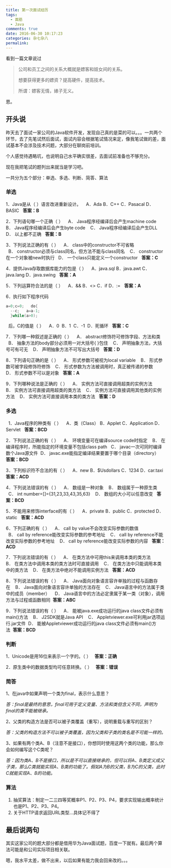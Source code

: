 ```yaml
---
title: 第一次面试经历
tags:
  - 面筋
  - Java
comments: true
date: 2016-06-30 10:17:23
categories: 杂七杂八
permalink: 
---
```


看到一篇文章说过

> 公司和员工之间的关系大概就是嫖客和妓女间的关系。
>
> 想要获得更多的嫖资？提高硬件，提高技术。
>
> 所谓：嫖客无情，婊子无义。

恩。

## 开头说

昨天去了面试一家公司的Java软件开发，发现自己真的是菜的可以。。。一共两个环节，去了先笔试然后面试，面试内容会根据笔试情况来定，像我笔试做的差，面试基本不会涉及技术问题，大部分在聊岗前培训。

个人感觉待遇略坑，也说明自己水平确实很差，去面试前准备也不够充分。

<!--more-->

现在我把笔试的题列出来就当是学习吧。

一共分为五个部分：单选、多选、判断、简答、算法

### 单选

1．Java是从（ ）语言改进重新设计。 
  A．Ada B．C++ C．Pasacal D．BASIC         				**答案：B**     

2．下列语句哪一个正确（ ） 
  A． Java程序经编译后会产生machine code   
  B． Java程序经编译后会产生byte code   
  C． Java程序经编译后会产生DLL   
  D． 以上都不正确    										**答案：B**     

3．下列说法正确的有（ ） 
  A． class中的constructor不可省略 
  B． constructor必须与class同名，但方法不能与class同名   
  C． constructor在一个对象被new时执行  
  D． 一个class只能定义一个constructor  
  														**答案：C**     

4．提供Java存取数据库能力的包是（ ） 
  A．java.sql B．java.awt C．java.lang D．java.swing  	           **答案：A**     

5．下列运算符合法的是（ ）   
A．&& B．<> C．if D．:=  									**答案：A**     

6．执行如下程序代码   
```java
a=0;c=0;   do{ 
  --c;   a=a-1; 
  }while(a>0); 
```
  后，C的值是（ ） 
  A．0    B．1    C．-1    D．死循环  						**答案：C**     

7．下列哪一种叙述是正确的（ ） 
  A． abstract修饰符可修饰字段、方法和类 
  B． 抽象方法的body部分必须用一对大括号{ }包住   
  C． 声明抽象方法，大括号可有可无 
  D． 声明抽象方法不可写出大括号  							**答案：D**     

8．下列语句正确的是（ ） 
  A． 形式参数可被视为local variable   
  B． 形式参数可被字段修饰符修饰 
  C． 形式参数为方法被调用时，真正被传递的参数   
  D． 形式参数不可以是对象  									**答案：A**     

9．下列哪种说法是正确的（ ）   
  A． 实例方法可直接调用超类的实例方法   
  B． 实例方法可直接调用超类的类方法 
  C． 实例方法可直接调用其他类的实例方法 
  D． 实例方法可直接调用本类的类方法  						**答案：D**     

### 多选 

  1．Java程序的种类有（ ） 
  A．类（Class） B．Applet C．Application D．Servlet   	**答案：BCD** 

2．下列说法正确的有（ ） 
  A． 环境变量可在编译source code时指定 
  B． 在编译程序时，所能指定的环境变量不包括class path  
  C． javac一次可同时编译数个Java源文件 
  D． javac.exe能指定编译结果要置于哪个目录（directory） 		**答案：BCD**     

3．下列标识符不合法的有（ ） 
  A．new B．$Usdollars C．1234 D．car.taxi  				**答案：ACD**     

4．下列说法错误的有（ ）   
  A． 数组是一种对象   
  B． 数组属于一种原生类 
  C． int number=[]={31,23,33,43,35,63} 
  D． 数组的大小可以任意改变  								**答案：BCD**     

5．不能用来修饰interface的有（ ） 
  A．private B．public C．protected D．static  			**答案：ACD**     

6．下列正确的有（ ） 
  A． call by value不会改变实际参数的数值 
  B． call by reference能改变实际参数的参考地址   
  C． call by reference不能改变实际参数的参考地址   
  D． call by reference能改变实际参数的内容  				**答案：ACD**     

7．下列说法错误的有（ ） 
  A． 在类方法中可用this来调用本类的类方法   
  B． 在类方法中调用本类的类方法时可直接调用   
  C． 在类方法中只能调用本类中的类方法 
  D． 在类方法中绝对不能调用实例方法  						**答案：ACD**     

8．下列说法错误的有（ ） 
  A． Java面向对象语言容许单独的过程与函数存在   
  B． Java面向对象语言容许单独的方法存在 
  C． Java语言中的方法属于类中的成员（member） 
  D． Java语言中的方法必定隶属于某一类（对象），调用方法与过程或函数相同  **答案：ABC**     

9．下列说法错误的有（ ）   
  A． 能被java.exe成功运行的java class文件必须有main()方法   
  B． J2SDK就是Java API 
  C． Appletviewer.exe可利用jar选项运行.jar文件 
  D． 能被Appletviewer成功运行的java class文件必须有main()方法  **答案：BCD**

### 判断

1．Unicode是用16位来表示一个字的。（ ）  						**答案：正确**     

2．原生类中的数据类型均可任意转换。（ ）  						**答案：错误**

### 简答

1、在java中如果声明一个类为final，表示什么意思？ 

*答：final是最终的意思，final可用于定义变量、方法和类但含义不同，声明为final的类不能被继承。*

2、父类的构造方法是否可以被子类覆盖（重写），说明重载与重写的区别？ 

*答：父类的构造方法不可以被子类覆盖，因为父类和子类的类名是不可能一样的。*

3、如果有两个类A、B（注意不是接口），你想同时使用这两个类的功能，那么你会如何编写这个C类呢？ 

*答：因为类A、B不是接口，所以是不可以直接继承的，但可以将A、B类定义成父子类，那么C类就能实现A、B类的功能了。假如A为B的父类，B为C的父类，此时C就能实现A、B的功能。*

### 算法

1. 抽奖算法：制定一二三四等奖概率P1、P2、P3、P4，要求实现输出概率统计也是P1、P2、P3、P4。
2. 关于HTTP请求返回URL类型...具体记不得了

## 最后说两句

其实这家公司的题大部分都是借用华为Java面试题，百度一下就有。最后两个算法可能是和公司实际项目相关联。

嗯，我水平太差，做不出来，以后如果有能力我会回来改的。。。